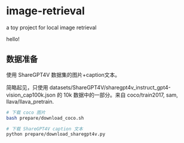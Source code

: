 # image-retrieval
a toy project for local image retrieval

hello!

## 数据准备

使用 ShareGPT4V 数据集的图片+caption文本。

简略起见，只使用 datasets/ShareGPT4V/sharegpt4v_instruct_gpt4-vision_cap100k.json 的 10k 数据中的一部分。来自 coco/train2017, sam, llava/llava_pretrain.

```bash
# 下载 coco 图片
bash prepare/download_coco.sh

# 下载 ShareGPT4V caption 文本
python prepare/download_sharegpt4v.py
```